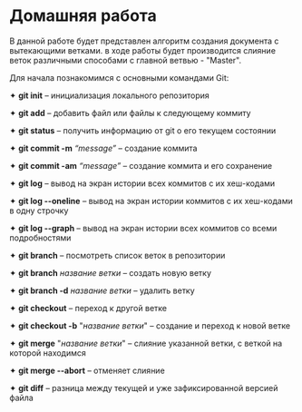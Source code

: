 # Домашняя работа #

В данной работе будет представлен алгоритм создания документа с вытекающими ветками. в ходе работы будет производится слияние веток различными способами с главной ветвью - "Master". 

Для начала познакомимся с основными командами Git:

✦ **git init** – инициализация локального репозитория 

✦ **git add** – добавить файл или файлы к следующему коммиту 

✦ **git status** – получить информацию от git о его текущем состоянии 

✦ **git commit -m** *“message”* – создание коммита 

✦ **git commit -am** *“message”* – создание коммита и его сохранение

✦ **git log** – вывод на экран истории всех коммитов с их хеш-кодами 

✦ **git log --oneline** – вывод на экран истории коммитов с их хеш-кодами в одну строчку

✦ **git log --graph** – вывод на экран истории всех коммитов со всеми подробностями 

✦ **git branch** – посмотреть список веток в репозитории 

✦ **git branch** *название ветки* – создать новую ветку 

✦ **git branch -d** *название ветки* – удалить ветку 

✦ **git checkout** – переход к другой ветке 

✦ **git checkout -b** "*название ветки*" – создание и переход к новой ветке 

✦ **git merge** "*название ветки*" – слияние указанной ветки, с веткой на которой находимся

✦ **git merge --abort** – отменяет слияние

✦ **git diff** – разница между текущей и уже зафиксированной версией файла 
